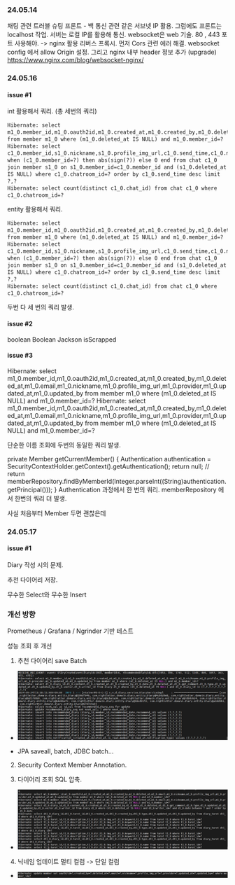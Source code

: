 ### 24.05.14

채팅 관련 트러블 슈팅
프론트 - 백 통신 관련
같은 서브넷 IP 활용.
그럼에도 프론트는 localhost 작업.
서버는 로컬 IP를 활용해 통신.
websocket은 web 기술. 80 , 443 포트 사용해야. -> nginx 활용 리버스 프록시.
먼저 Cors 관련 에러 해결. websocket config 에서 allow Origin 설정.
그리고 nginx 내부 header 정보 추가 (upgrade)
https://www.nginx.com/blog/websocket-nginx/

### 24.05.16

#### issue #1

int 활용해서 쿼리. (총 세번의 쿼리)

```
Hibernate: select m1_0.member_id,m1_0.oauth2id,m1_0.created_at,m1_0.created_by,m1_0.deleted_at,m1_0.email,m1_0.nickname,m1_0.profile_img_url,m1_0.provider,m1_0.updated_at,m1_0.updated_by from member m1_0 where (m1_0.deleted_at IS NULL) and m1_0.member_id=?
Hibernate: select c1_0.member_id,s1_0.nickname,s1_0.profile_img_url,c1_0.send_time,c1_0.message,case when (c1_0.member_id=?) then abs(sign(?)) else 0 end from chat c1_0 join member s1_0 on s1_0.member_id=c1_0.member_id and (s1_0.deleted_at IS NULL) where c1_0.chatroom_id=? order by c1_0.send_time desc limit ?,?
Hibernate: select count(distinct c1_0.chat_id) from chat c1_0 where c1_0.chatroom_id=?
```

entity 활용해서 쿼리.

```
Hibernate: select m1_0.member_id,m1_0.oauth2id,m1_0.created_at,m1_0.created_by,m1_0.deleted_at,m1_0.email,m1_0.nickname,m1_0.profile_img_url,m1_0.provider,m1_0.updated_at,m1_0.updated_by from member m1_0 where (m1_0.deleted_at IS NULL) and m1_0.member_id=?
Hibernate: select c1_0.member_id,s1_0.nickname,s1_0.profile_img_url,c1_0.send_time,c1_0.message,case when (c1_0.member_id=?) then abs(sign(?)) else 0 end from chat c1_0 join member s1_0 on s1_0.member_id=c1_0.member_id and (s1_0.deleted_at IS NULL) where c1_0.chatroom_id=? order by c1_0.send_time desc limit ?,?
Hibernate: select count(distinct c1_0.chat_id) from chat c1_0 where c1_0.chatroom_id=?
```

두번 다 세 번의 쿼리 발생.

#### issue #2

boolean Boolean Jackson isScrapped

#### issue #3

Hibernate: select m1_0.member_id,m1_0.oauth2id,m1_0.created_at,m1_0.created_by,m1_0.deleted_at,m1_0.email,m1_0.nickname,m1_0.profile_img_url,m1_0.provider,m1_0.updated_at,m1_0.updated_by from member m1_0 where (m1_0.deleted_at IS NULL) and m1_0.member_id=?
Hibernate: select m1_0.member_id,m1_0.oauth2id,m1_0.created_at,m1_0.created_by,m1_0.deleted_at,m1_0.email,m1_0.nickname,m1_0.profile_img_url,m1_0.provider,m1_0.updated_at,m1_0.updated_by from member m1_0 where (m1_0.deleted_at IS NULL) and m1_0.member_id=?

단순한 이름 조회에 두번의 동일한 쿼리 발생.

private Member getCurrentMember() {
Authentication authentication = SecurityContextHolder.getContext().getAuthentication();
return null;
// return memberRepository.findByMemberId(Integer.parseInt((String)authentication.getPrincipal()));
}
Authentication 과정에서 한 번의 쿼리.
memberRepository 에서 한번의 쿼리 더 발생.

사실 처음부터 Member 두면 괜찮은데

### 24.05.17

#### issue #1

Diary 작성 시의 문제.

추천 다이어리 저장.

무수한 Select와 무수한 Insert

### 개선 방향

Prometheus / Grafana / Ngrinder 기반 테스트

성능 조회 후 개선

1. 추천 다이어리 save Batch

- ![save_recommend](./asset/save_recommend.PNG)

- JPA saveall, batch, JDBC batch...

2. Security Context Member Annotation.

3. 다이어리 조회 SQL 압축.

- ![select_diary](./asset/select_diaries.PNG)

4. 닉네임 업데이트 멀티 컬럼 -> 단일 컬럼

- ![select_diary](./asset/update_nickname.PNG)
